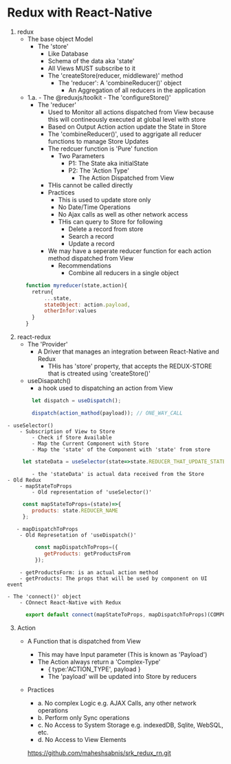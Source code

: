 # Redux with React-Native

1. redux
    - The base object Model
        - The 'store'
            - Like Database
            - Schema of the data aka 'state'
            - All Views MUST subscribe to it
            - The  'createStore(reducer, middleware)' method
                - The 'reducer': A 'combineReducer()' object
                    - An Aggregation of all reducers in the application
    - 1.a. 
            - The @reduxjs/toolkit
                - The 'configureStore()'    
        - The 'reducer'
            - Used to Monitor all actions dispatched from View because this will contineously executed at global level with store
            - Based on Output Action action update the State in Store
            - The 'combineReducer()', used to aggrigate all reducer functions to manage Store Updates 
            - The redcuer function is 'Pure' function
                - Two Parameters
                    - P1: The State aka initialState
                    - P2: The 'Action Type'
                        - The Action Dispatched from View
            - THis cannot be called directly            
            - Practices
                - This is used to update store only
                - No Date/Time Operations
                - No Ajax calls as well as other network access
                - THis can query to Store for following
                    - Delete a record from store
                    - Search a record
                    - Update a record            
            - We may have a seperate reducer function for each action method dispatched from View
                - Recommendations
                    - Combine all reducers in a single object     
```` javascript
      function myreducer(state,action){
        retrun{
            ...state,
            stateObject: action.payload,
            otherInfor:values
        }
      }
````
2. react-redux
    - The 'Provider'
        - A Driver that manages an integration between React-Native and Redux
            - THis has 'store' property, that accepts the REDUX-STORE that is ctreated using 'createStore()'  
    - useDisapatch()
        - a hook used to dispatching an action from View
```` javascript
        let dispatch = useDispatch();

        dispatch(action_mathod(payload)); // ONE_WAY_CALL
````
    - useSelector()
        - Subscription of View to Store
            - Check if Store Available
            - Map the Current Component with Store
            - Map the 'state' of the Component with 'state' from store
```` javascript
     let stateData = useSelector(state=>state.REDUCER_THAT_UPDATE_STATE)   
````
            - the 'stateData' is actual data received from the Store
    - Old Redux
        - mapStateToProps
            - Old representation of 'useSelector()'
```` javascript
     const mapStateToProps=(state)=>{
        products: state.REDUCER_NAME
     };
````
       - mapDispatchToProps
        - Old Represetation of 'useDispatch()' 
```` javascript
         const mapDispatchToProps=({
            getProducts: getProductsFrom
         });
````
        - getProductsForm: is an actual action method
        - getProducts: The props that will be used by component on UI event   

    - The 'connect()' object
        - COnnect React-Native with Redux
```` javascript
      export default connect(mapStateToProps, mapDispatchToProps)(COMPONENT_NAME);  
````

3. Action
    - A Function that is dispatched from View
        - This may have Input parameter (This is known as 'Payload')
        - The Action always return a 'Complex-Type'
            - { type:'ACTION_TYPE', payload  }   
            - The 'payload' will be updated into Store by reducers
    - Practices
        - a. No complex Logic e.g. AJAX Calls, any other network operations
        - b. Perform only Sync operations
        - c. No Access to System Storage e.g. indexedDB, Sqlite, WebSQL, etc.
        - d. No Access to View Elements        


        https://github.com/maheshsabnis/srk_redux_rn.git